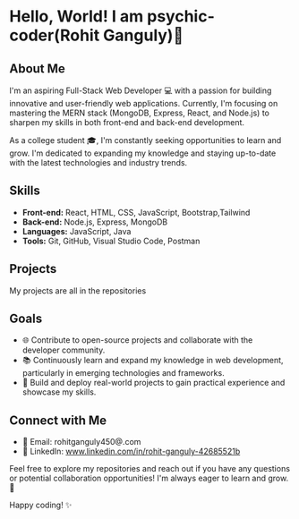 # Hello, World! I am psychic-coder(Rohit Ganguly)👋

## About Me

I'm an aspiring Full-Stack Web Developer 💻 with a passion for building innovative and user-friendly web applications. Currently, I'm focusing on mastering the MERN stack (MongoDB, Express, React, and Node.js) to sharpen my skills in both front-end and back-end development.

As a college student 🎓, I'm constantly seeking opportunities to learn and grow. I'm dedicated to expanding my knowledge and staying up-to-date with the latest technologies and industry trends.

## Skills

- **Front-end:** React, HTML, CSS, JavaScript, Bootstrap,Tailwind
- **Back-end:** Node.js, Express, MongoDB
- **Languages:** JavaScript, Java
- **Tools:** Git, GitHub, Visual Studio Code, Postman

## Projects

My projects are all in the repositories

## Goals

- 🌐 Contribute to open-source projects and collaborate with the developer community.
- 📚 Continuously learn and expand my knowledge in web development, particularly in emerging technologies and frameworks.
- 🚀 Build and deploy real-world projects to gain practical experience and showcase my skills.

## Connect with Me

- 📧 Email: rohitganguly450@.com
- 💼 LinkedIn: www.linkedin.com/in/rohit-ganguly-42685521b

Feel free to explore my repositories and reach out if you have any questions or potential collaboration opportunities! I'm always eager to learn and grow. 🚀

Happy coding! ✨
